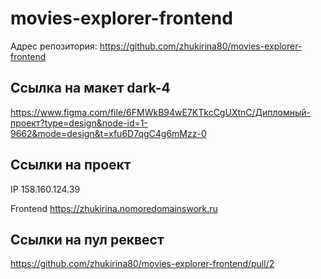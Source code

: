 # movies-explorer-frontend

Адрес репозитория: https://github.com/zhukirina80/movies-explorer-frontend

## Ссылка на макет dark-4

https://www.figma.com/file/6FMWkB94wE7KTkcCgUXtnC/Дипломный-проект?type=design&node-id=1-9662&mode=design&t=xfu6D7qgC4g6mMzz-0

## Ссылки на проект

IP 158.160.124.39

Frontend https://zhukirina.nomoredomainswork.ru

## Ссылки на пул реквест

https://github.com/zhukirina80/movies-explorer-frontend/pull/2